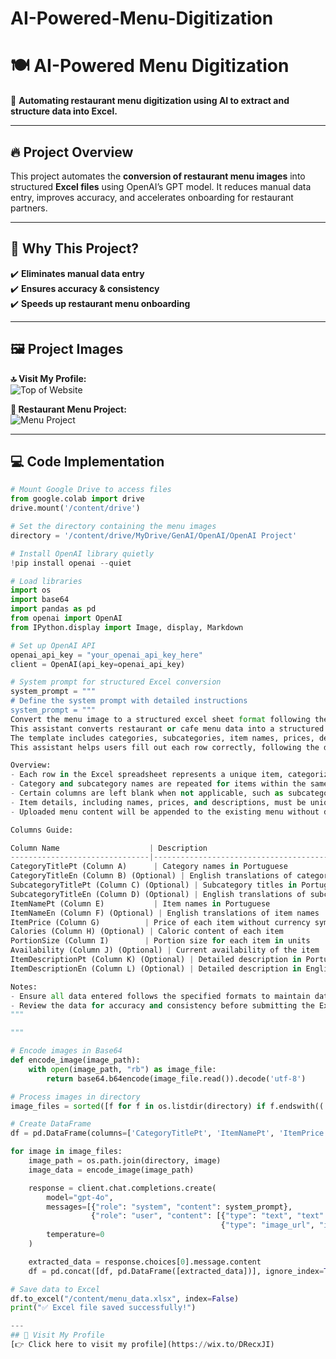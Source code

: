 # AI-Powered-Menu-Digitization
# 🍽️ AI-Powered Menu Digitization
🚀 **Automating restaurant menu digitization using AI to extract and structure data into Excel.**  

---

## 🔥 Project Overview
This project automates the **conversion of restaurant menu images** into structured **Excel files** using OpenAI’s GPT model. It reduces manual data entry, improves accuracy, and accelerates onboarding for restaurant partners.  

---

## 🌟 Why This Project?
✔️ **Eliminates manual data entry**  
✔️ **Ensures accuracy & consistency**  
✔️ **Speeds up restaurant menu onboarding**  

---

## 🖼️ Project Images
**🔝 Visit My Profile:**  
![Top of Website]([https://cdn.midjourney.com/fc7c8a7a-046a-46c5-9fe1-c0c633276a26/0_2.png](https://wix.to/DRecxJI))

**📜 Restaurant Menu Project:**  
![Menu Project](https://drive.google.com/uc?id=110yTe9nAQ442NMan95uhGF-GzTAjwRI4)

---

## 💻 Code Implementation

```python
# Mount Google Drive to access files
from google.colab import drive
drive.mount('/content/drive')

# Set the directory containing the menu images
directory = '/content/drive/MyDrive/GenAI/OpenAI/OpenAI Project'

# Install OpenAI library quietly
!pip install openai --quiet

# Load libraries
import os
import base64
import pandas as pd
from openai import OpenAI
from IPython.display import Image, display, Markdown

# Set up OpenAI API
openai_api_key = "your_openai_api_key_here"
client = OpenAI(api_key=openai_api_key)

# System prompt for structured Excel conversion
system_prompt = """
# Define the system prompt with detailed instructions
system_prompt = """
Convert the menu image to a structured excel sheet format following the provided template and instructions.
This assistant converts restaurant or cafe menu data into a structured Excel sheet that adheres to a specific template.
The template includes categories, subcategories, item names, prices, descriptions, and more, ensuring data consistency.
This assistant helps users fill out each row correctly, following the detailed instructions provided.

Overview:
- Each row in the Excel spreadsheet represents a unique item, categorized under a category or subcategory.
- Category and subcategory names are repeated for items within the same subcategory.
- Certain columns are left blank when not applicable, such as subcategory details for items directly under a category.
- Item details, including names, prices, and descriptions, must be unique for each entry.
- Uploaded menu content will be appended to the existing menu without deleting any current entries.

Columns Guide:

Column Name                    | Description                               | Accepted Values           | Example
-------------------------------|-------------------------------------------|---------------------------|-----------------------
CategoryTitlePt (Column A)      | Category names in Portuguese              | Text, 256 characters max  | Bebidas
CategoryTitleEn (Column B) (Optional) | English translations of category titles | Text, 256 characters max  | Beverages
SubcategoryTitlePt (Column C) (Optional) | Subcategory titles in Portuguese | Text, 256 characters max or blank | Sucos
SubcategoryTitleEn (Column D) (Optional) | English translations of subcategory titles | Text, 256 characters max or blank | Juices
ItemNamePt (Column E)           | Item names in Portuguese                  | Text, 256 characters max  | Água Mineral
ItemNameEn (Column F) (Optional) | English translations of item names | Text, 256 characters max or blank | Mineral Water
ItemPrice (Column G)          | Price of each item without currency symbol  | Text                      | 2.50 or 2,50
Calories (Column H) (Optional) | Caloric content of each item              | Numeric                   | 150
PortionSize (Column I)        | Portion size for each item in units        | Text                      | 500ml, 1, 2-3
Availability (Column J) (Optional) | Current availability of the item     | Numeric: 1 for Yes, 0 for No | 1
ItemDescriptionPt (Column K) (Optional) | Detailed description in Portuguese | Text, 500 characters max  | Contains essential minerals
ItemDescriptionEn (Column L) (Optional) | Detailed description in English | Text, 500 characters max  | Contains essential minerals

Notes:
- Ensure all data entered follows the specified formats to maintain database integrity.
- Review the data for accuracy and consistency before submitting the Excel sheet.
"""

"""

# Encode images in Base64
def encode_image(image_path):
    with open(image_path, "rb") as image_file:
        return base64.b64encode(image_file.read()).decode('utf-8')

# Process images in directory
image_files = sorted([f for f in os.listdir(directory) if f.endswith(('.png', '.jpg', '.jpeg'))])

# Create DataFrame
df = pd.DataFrame(columns=['CategoryTitlePt', 'ItemNamePt', 'ItemPrice', 'Description'])

for image in image_files:
    image_path = os.path.join(directory, image)
    image_data = encode_image(image_path)

    response = client.chat.completions.create(
        model="gpt-4o",
        messages=[{"role": "system", "content": system_prompt},
                  {"role": "user", "content": [{"type": "text", "text": "Convert this menu image to structured Excel format."},
                                               {"type": "image_url", "image_url": {"url": f"data:image/png;base64,{image_data}"}}]}],
        temperature=0
    )

    extracted_data = response.choices[0].message.content
    df = pd.concat([df, pd.DataFrame([extracted_data])], ignore_index=True)

# Save data to Excel
df.to_excel("/content/menu_data.xlsx", index=False)
print("✅ Excel file saved successfully!")

---
## 🔗 Visit My Profile  
[👉 Click here to visit my profile](https://wix.to/DRecxJI)
